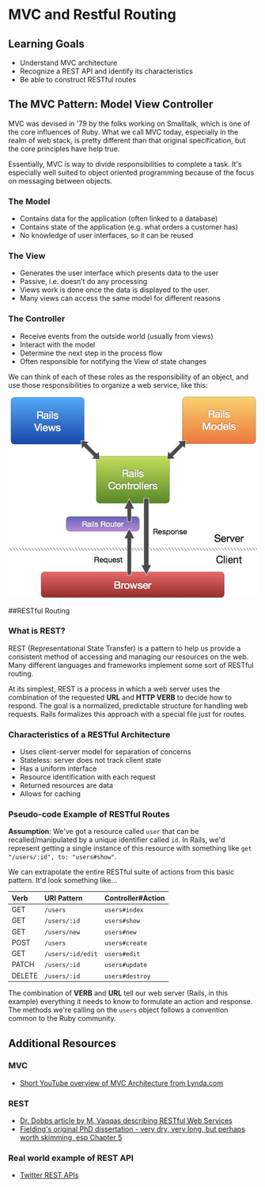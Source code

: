 # MVC and Restful Routing

## Learning Goals
- Understand MVC architecture
- Recognize a REST API and identify its characteristics
- Be able to construct RESTful routes

## The MVC Pattern: Model View Controller

MVC was devised in '79 by the folks working on Smalltalk, which is one of the core influences of Ruby. What we call MVC today, especially in the realm of web stack, is pretty different than that original specification, but the core principles have help true.

Essentially, MVC is way to divide responsibilities to complete a task. It's especially well suited to object oriented programming because of the focus on messaging between objects.

### The Model
- Contains data for the application (often linked to a database)
- Contains state of the application (e.g. what orders a customer has)
- No knowledge of user interfaces, so it can be reused

### The View
- Generates the user interface which presents data to the user
- Passive, i.e. doesn’t do any processing
- Views work is done once the data is displayed to the user.
- Many views can access the same model for different reasons

### The Controller
- Receive events from the outside world (usually from views)
- Interact with the model
- Determine the next step in the process flow
- Often responsible for notifying the View of state changes

We can think of each of these roles as the responsibility of an object, and use those responsibilities to organize a web service, like this:

![MVC in Rails](images/railsmvc.png)


##RESTful Routing

### What is REST?

REST (Representational State Transfer) is a pattern to help us provide a consistent method of accessing and managing our resources on the web. Many different languages and frameworks implement some sort of RESTful routing.

At its simplest, REST is a process in which a web server uses the combination of the requested __URL__ and __HTTP VERB__ to decide how to respond. The goal is a normalized, predictable structure for handling web requests. Rails formalizes this approach with a special file just for routes.

### Characteristics of a RESTful Architecture
- Uses client-server model for separation of concerns
- Stateless: server does not track client state
- Has a uniform interface
- Resource identification with each request
- Returned resources are data
- Allows for caching

### Pseudo-code Example of RESTful Routes
__Assumption__: We've got a resource called `user` that can be recalled/manipulated by a unique identifier called `id`. In Rails, we'd represent getting a single instance of this resource with something like `get "/users/:id", to: "users#show"`.

We can extrapolate the entire RESTful suite of actions from this basic pattern. It'd look something like...

| Verb | URI Pattern     | Controller#Action |
| :------------- | :------------- | :------------- |
| GET       | `/users`       | `users#index` |
| GET       | `/users/:id`       | `users#show` |
| GET       | `/users/new`       | `users#new` |
| POST      | `/users`       | `users#create` |
| GET       | `/users/:id/edit`       | `users#edit` |
| PATCH     | `/users/:id`       | `users#update` |
| DELETE    | `/users/:id`       | `users#destroy` |

The combination of __VERB__ and __URL__ tell our web server (Rails, in this example) everything it needs to know to formulate an action and response. The methods we're calling on the `users` object follows a convention common to the Ruby community.

## Additional Resources
### MVC
- [Short YouTube overview of MVC Architecture from Lynda.com](https://www.youtube.com/watch?v=3mQjtk2YDkM)

### REST
- [Dr. Dobbs article by M. Vaqqas describing RESTful Web Services](http://www.drdobbs.com/web-development/restful-web-services-a-tutorial/240169069)
- [Fielding's original PhD dissertation - very dry, very long, but perhaps worth skimming, esp Chapter 5](http://www.ics.uci.edu/~fielding/pubs/dissertation/top.htm)

### Real world example of REST API
- [Twitter REST APIs](https://dev.twitter.com/rest/public)
